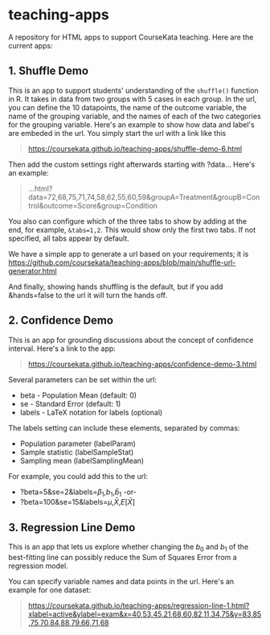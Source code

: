 # teaching-apps
A repository for HTML apps to support CourseKata teaching. Here are the current apps:

## 1. Shuffle Demo
This is an app to support students' understanding of the `shuffle()` function in R. It takes in data from two groups with 5 cases in each group. In the url, you can define the 10 datapoints, the name of the outcome variable, the name of the grouping variable, and the names of each of the two categories for the grouping variable. Here's an example to show how data and label's are embeded in the url. You simply start the url with a link like this

> https://coursekata.github.io/teaching-apps/shuffle-demo-6.html
 
Then add the custom settings right afterwards starting with ?data...
Here's an example:

> ...html?data=72,68,75,71,74,58,62,55,60,59&groupA=Treatment&groupB=Control&outcome=Score&group=Condition

You also can configure which of the three tabs to show by adding at the end, for example, `&tabs=1,2`. This would show only the first two tabs. If not specified, all tabs appear by default.

We have a simple app to generate a url based on your requirements; it is https://github.com/coursekata/teaching-apps/blob/main/shuffle-url-generator.html

And finally, showing hands shuffling is the default, but if you add &hands=false to the url it will turn the hands off.

## 2. Confidence Demo
This is an app for grounding discussions about the concept of confidence interval. Here's a link to the app:

> https://coursekata.github.io/teaching-apps/confidence-demo-3.html

Several parameters can be set within the url:

- beta - Population Mean (default: 0)
- se - Standard Error (default: 1)
- labels - LaTeX notation for labels (optional)

The labels setting can include these elements, separated by commas:

- Population parameter (labelParam)
- Sample statistic (labelSampleStat)
- Sampling mean (labelSamplingMean)

For example, you could add this to the url: 

- ?beta=5&se=2&labels=$\beta_1$,$b_1$,$\bar{b}_1$   -or-
- ?beta=100&se=15&labels=$\mu$,$\bar{X}$,$E[\bar{X}]$

## 3. Regression Line Demo
This is an app that lets us explore whether changing the $b_0$ and $b_1$ of the best-fitting line can possibly reduce the Sum of Squares Error from a regression model. 

You can specify variable names and data points in the url. Here's an example for one dataset:

> https://coursekata.github.io/teaching-apps/regression-line-1.html?xlabel=active&ylabel=exam&x=40,53,45,21,68,60,82,11,34,75&y=83,85,75,70,84,88,79,66,71,68
